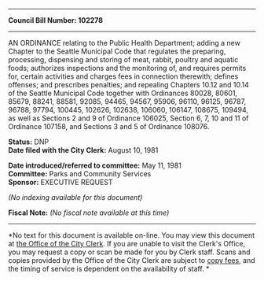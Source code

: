 * * * * *  
  
**Council Bill Number: [](#h0)[](#h2)102278**  
  
* * * * *  
  
AN ORDINANCE relating to the Public Health Department; adding a new Chapter to the Seattle Municipal Code that regulates the preparing, processing, dispensing and storing of meat, rabbit, poultry and aquatic foods; authorizes inspections and the monitoring of, and requires permits for, certain activities and charges fees in connection therewith; defines offenses; and prescribes penalties; and repealing Chapters 10.12 and 10.14 of the Seattle Municipal Code together with Ordinances 80028, 80601, 85679, 88241, 88581, 92085, 94465, 94567, 95906, 96110, 96125, 96787, 96788, 97794, 100445, 102626, 102638, 106060, 106147, 108675, 109494, as well as Sections 2 and 9 of Ordinance 106025, Section 6, 7, 10 and 11 of Ordinance 107158, and Sections 3 and 5 of Ordinance 108076.  
  
**Status:** DNP   
**Date filed with the City Clerk:** August 10, 1981   
  
**Date introduced/referred to committee:** May 11, 1981   
**Committee:** Parks and Community Services   
**Sponsor:** EXECUTIVE REQUEST   
  
*(No indexing available for this document)*  
  
**Fiscal Note:** *(No fiscal note available at this time)*  
  
* * * * *  
  
*No text for this document is available on-line. You may view this document at [the Office of the City Clerk](http://www.seattle.gov/leg/clerk/contactUs.htm). If you are unable to visit the Clerk's Office, you may request a copy or scan be made for you by Clerk staff. Scans and copies provided by the Office of the City Clerk are subject to [copy fees](http://clerk.seattle.gov/~public/clerkfees.htm), and the timing of service is dependent on the availability of staff. *  
  
  
